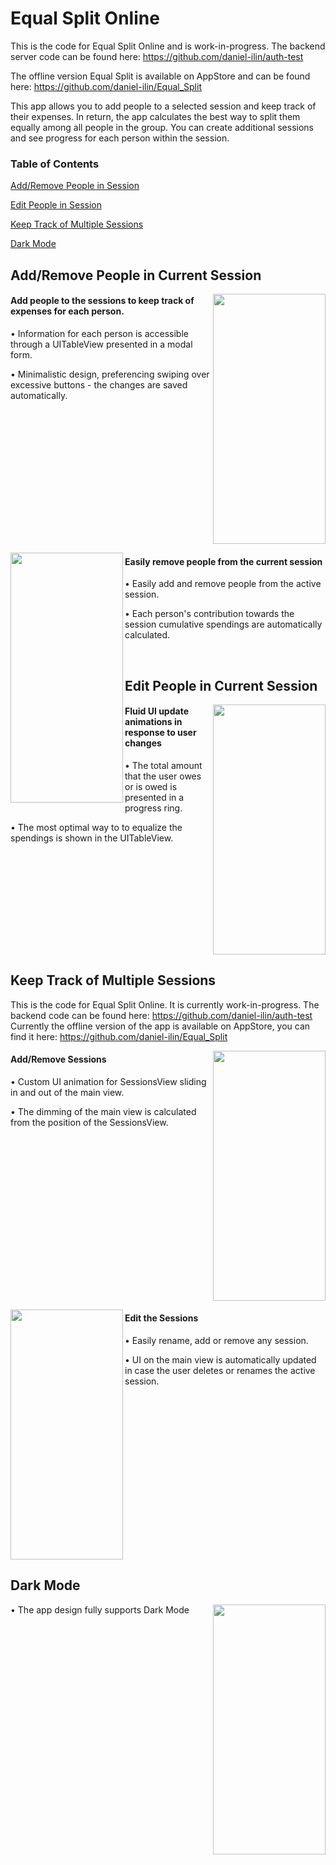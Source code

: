 # Equal Split Online

This is the code for Equal Split Online and is work-in-progress. The backend server code can be found here: https://github.com/daniel-ilin/auth-test

The offline version Equal Split is available on AppStore and can be found here: https://github.com/daniel-ilin/Equal_Split

This app allows you to add people to a selected session and keep track of their expenses. 
In return, the app calculates the best way to split them equally among all people in the group. 
You can create additional sessions and see progress for each person within the session.

### Table of Contents 

[Add/Remove People in Session](#section1)

[Edit People in Session](#section2)

[Keep Track of Multiple Sessions](#section3)

[Dark Mode](#section4)

<a name="section1"/>

## Add/Remove People in Current Session
<img align="right"
src="https://i.imgur.com/FCsBRDo.gif" data-canonical-src="https://i.imgur.com/FCsBRDo.gif" width="180" height="400" />
#### Add people to the sessions to keep track of expenses for each person. 

• Information for each person is accessible through a UITableView presented in a modal form.

• Minimalistic design, preferencing swiping over excessive buttons - the changes are saved automatically.
<br clear="right"/>

  <img align="left"
src="https://i.imgur.com/qVYi6Wn.gif" data-canonical-src="https://i.imgur.com/qVYi6Wn.gif" width="180" height="400" />
#### Easily remove people from the current session

• Easily add and remove people from the active session.

• Each person's contribution towards the session cumulative spendings are automatically calculated.

<br clear="left"/>

<a name="section2"/>

## Edit People in Current Session

  <img align="right"
src="https://i.imgur.com/aw1glze.gif" data-canonical-src="https://i.imgur.com/aw1glze.gif" width="180" height="400" />

#### Fluid UI update animations in response to user changes

• The total amount that the user owes or is owed is presented in a progress ring. 

• The most optimal way to to equalize the spendings is shown in the UITableView.
<br clear="right"/>

<a name="section3"/>

## Keep Track of Multiple Sessions
This is the code for Equal Split Online. It is currently work-in-progress. The backend code can be found here: https://github.com/daniel-ilin/auth-test
Currently the offline version of the app is available on AppStore, you can find it here: https://github.com/daniel-ilin/Equal_Split

  <img align="right"
src="https://i.imgur.com/pTl1vwr.gif" data-canonical-src="https://i.imgur.com/pTl1vwr.gif" width="180" height="400" />

#### Add/Remove Sessions

• Custom UI animation for SessionsView sliding in and out of the main view. 

• The dimming of the main view is calculated from the position of the SessionsView.

<br clear="right"/>

  <img align="left"
src="https://i.imgur.com/FIsaxgd.gif" data-canonical-src="https://i.imgur.com/FIsaxgd.gif" width="180" height="400" />

#### Edit the Sessions

• Easily rename, add or remove any session.

• UI on the main view is automatically updated in case the user deletes or renames the active session.

<br clear="left"/>

<a name="section4"/>

## Dark Mode

 <img align="right"
src="https://i.imgur.com/EnIFztf.gif" data-canonical-src="https://i.imgur.com/EnIFztf.gif" width="180" height="400" />

• The app design fully supports Dark Mode

<br clear="right"/>
